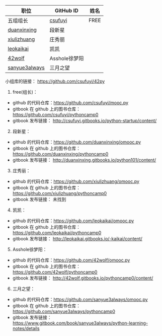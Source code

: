 职位 | GitHub ID | 姓名
---- | ---- | ----
五组组长 | [csufuyi](https://github.com/csufuyi) | FREE
 | [duanxinxing](https://github.com/duanxinxing) | 段新星
 | [xiulizhuang](https://github.com/xiulizhuang) | 庄秀丽
 | [leokaikai](https://github.com/leokaikai) | 凯凯
 | [42wolf](https://github.com/42wolf) | Asshole徐梦阳
 | [sanyue3always](https://github.com/sanyue3always) | 三月之望
 
 
 小组库的链接：    https://github.com/csufuyi/42py
   
1. free(组长)：  
  - github 的代码仓库：https://github.com/csufuyi/mooc.py  
  - gitbook 在 github 上的图书仓库：  https://github.com/csufuyi/pythoncamp0
  - gitbook 发布链接：  http://csufuyi.gitbooks.io/python-startup/content/

2. 段新星：   
  - github 的代码仓库：https://github.com/duanxinxing/omooc.py  
  - gitbook 在 github 上的图书仓库：  https://github.com/duanxinxing/pythoncamp0
  - gitbook 发布链接：  http://duanxinxing.gitbooks.io/python101/content/

3. 庄秀丽：  
  - github 的代码仓库：https://github.com/xiulizhuang/omooc.py
  - gitbook 在 github 上的图书仓库：  https://github.com/xiulizhuang/pythoncamp0
  - gitbook 发布链接：  未找到


4. 凯凯：  
  - github 的代码仓库：https://github.com/leokaikai/omooc.py  
  - gitbook 在 github 上的图书仓库：  https://github.com/leokaikai/pythoncamp0
  - gitbook 发布链接：  http://leokaikai.gitbooks.io/-kaikai/content/


5. Asshole徐梦阳：  
  - github 的代码仓库：https://github.com/42wolf/omooc.py  
  - gitbook 在 github 上的图书仓库：  https://github.com/42wolf/pythoncamp0
  - gitbook 发布链接：  http://42wolf.gitbooks.io/pythoncamp0/content/

6. 三月之望：  
  - github 的代码仓库：https://github.com/sanyue3always/omooc.py
  - gitbook 在 github 上的图书仓库：  https://github.com/sanyue3always/pythoncamp0
  - gitbook 发布链接：  https://www.gitbook.com/book/sanyue3always/python-learning-notes/details

  

  
  
